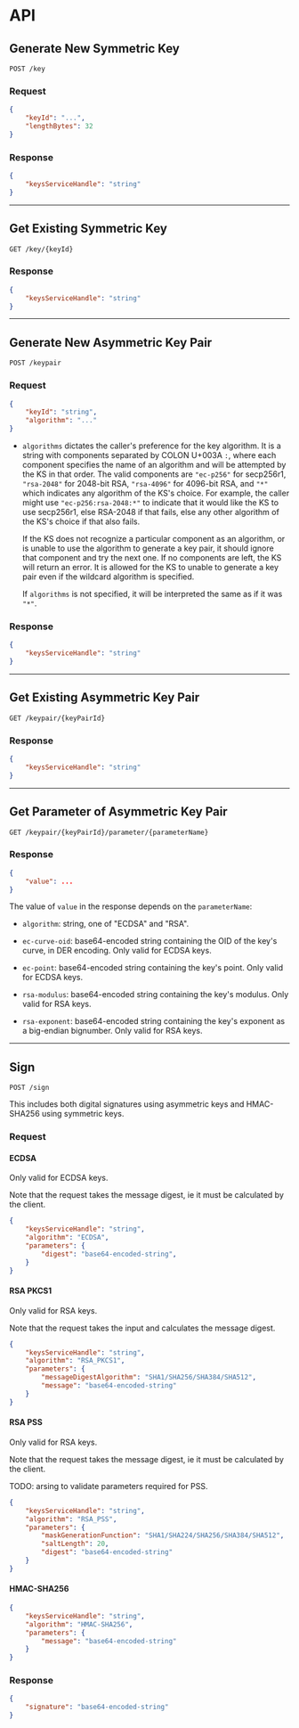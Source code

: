 # API

## Generate New Symmetric Key

`POST /key`

### Request

```json
{
    "keyId": "...",
    "lengthBytes": 32
}
```

### Response

```json
{
    "keysServiceHandle": "string"
}
```

---

## Get Existing Symmetric Key

`GET /key/{keyId}`

### Response

```json
{
    "keysServiceHandle": "string"
}
```

---

## Generate New Asymmetric Key Pair

`POST /keypair`

### Request

```json
{
    "keyId": "string",
    "algorithm": "..."
}
```

- `algorithms` dictates the caller's preference for the key algorithm. It is a string with components separated by COLON U+003A `:`, where each component specifies the name of an algorithm and will be attempted by the KS in that order. The valid components are `"ec-p256"` for secp256r1, `"rsa-2048"` for 2048-bit RSA, `"rsa-4096"` for 4096-bit RSA, and `"*"` which indicates any algorithm of the KS's choice. For example, the caller might use `"ec-p256:rsa-2048:*"` to indicate that it would like the KS to use secp256r1, else RSA-2048 if that fails, else any other algorithm of the KS's choice if that also fails.

    If the KS does not recognize a particular component as an algorithm, or is unable to use the algorithm to generate a key pair, it should ignore that component and try the next one. If no components are left, the KS will return an error. It is allowed for the KS to unable to generate a key pair even if the wildcard algorithm is specified.

    If `algorithms` is not specified, it will be interpreted the same as if it was `"*"`.

### Response

```json
{
    "keysServiceHandle": "string"
}
```

---

## Get Existing Asymmetric Key Pair

`GET /keypair/{keyPairId}`

### Response

```json
{
    "keysServiceHandle": "string"
}
```

---

## Get Parameter of Asymmetric Key Pair

`GET /keypair/{keyPairId}/parameter/{parameterName}`

### Response

```json
{
    "value": ...
}
```

The value of `value` in the response depends on the `parameterName`:

- `algorithm`: string, one of "ECDSA" and "RSA".

- `ec-curve-oid`: base64-encoded string containing the OID of the key's curve, in DER encoding. Only valid for ECDSA keys.

- `ec-point`: base64-encoded string containing the key's point. Only valid for ECDSA keys.

- `rsa-modulus`: base64-encoded string containing the key's modulus. Only valid for RSA keys.

- `rsa-exponent`: base64-encoded string containing the key's exponent as a big-endian bignumber. Only valid for RSA keys.

---

## Sign

`POST /sign`

This includes both digital signatures using asymmetric keys and HMAC-SHA256 using symmetric keys.

### Request

#### ECDSA

Only valid for ECDSA keys.

Note that the request takes the message digest, ie it must be calculated by the client.

```json
{
    "keysServiceHandle": "string",
    "algorithm": "ECDSA",
    "parameters": {
        "digest": "base64-encoded-string",
    }
}
```

#### RSA PKCS1

Only valid for RSA keys.

Note that the request takes the input and calculates the message digest.

```json
{
    "keysServiceHandle": "string",
    "algorithm": "RSA_PKCS1",
    "parameters": {
        "messageDigestAlgorithm": "SHA1/SHA256/SHA384/SHA512",
        "message": "base64-encoded-string"
    }
}
```

#### RSA PSS

Only valid for RSA keys.

Note that the request takes the message digest, ie it must be calculated by the client.

TODO: arsing to validate parameters required for PSS.

```json
{
    "keysServiceHandle": "string",
    "algorithm": "RSA_PSS",
    "parameters": {
        "maskGenerationFunction": "SHA1/SHA224/SHA256/SHA384/SHA512",
        "saltLength": 20,
        "digest": "base64-encoded-string"
    }
}
```

#### HMAC-SHA256

```json
{
    "keysServiceHandle": "string",
    "algorithm": "HMAC-SHA256",
    "parameters": {
        "message": "base64-encoded-string"
    }
}
```

### Response

```json
{
    "signature": "base64-encoded-string"
}
```
